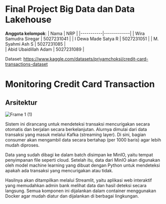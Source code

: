 # Final Project Big Data dan Data Lakehouse

**Anggota kelompok**:
| Nama      | NRP         |
|-----------|-------------|
| Wira Samudra Siregar  | 5027231041  |
| I Dewa Made Satya R   | 5027231051  |
| M. Syahmi Ash S  | 5027231085  |  
| Abid Ubaidillah Adam  | 5027231089  |


Dataset: https://www.kaggle.com/datasets/priyamchoksi/credit-card-transactions-dataset

# Monitoring Credit Card Transaction

## Arsitektur
![Frame 1 (1)](https://github.com/user-attachments/assets/7ef3a0b7-666b-43be-a77c-9f01c6bddc85)

Sistem ini dirancang untuk mendeteksi transaksi mencurigakan secara otomatis dan berjalan secara berkelanjutan. Alurnya dimulai dari data transaksi yang masuk melalui Kafka (streaming layer). Di sini, bagian consumer akan mengambil data secara bertahap (per 1000 baris) agar lebih mudah diproses.

Data yang sudah dibagi ke dalam batch disimpan ke MinIO, yaitu tempat penyimpanan file seperti cloud. Setelah itu, data dari MinIO akan digunakan oleh model machine learning yang dibuat dengan Python untuk mendeteksi apakah ada transaksi yang mencurigakan atau tidak.

Hasilnya akan ditampilkan melalui Streamlit, yaitu aplikasi web interaktif yang memudahkan admin bank melihat data dan hasil deteksi secara langsung. Semua komponen ini dijalankan dalam container menggunakan Docker agar mudah diatur dan dijalankan di berbagai lingkungan.


##
